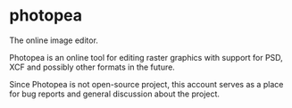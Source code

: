 # photopea
The online image editor.

Photopea is an online tool for editing raster graphics with support for PSD, XCF and possibly other formats in the future.

Since Photopea is not open-source project, this account serves as a place for bug reports and general discussion about the project.
